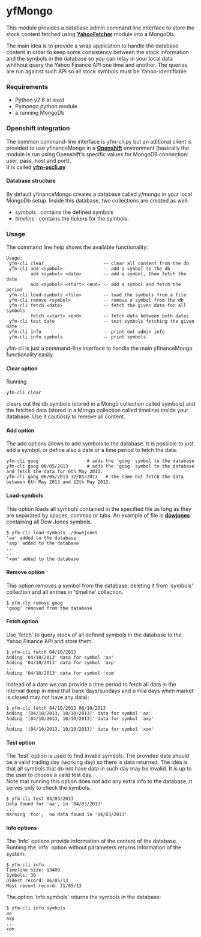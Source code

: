 yfMongo
==============

This module provides a database admin command line interface to store the stock content fetched using 
__[YahooFetcher](http://www.github.com/rubenafo/YahooFetcher)__ module into a MongoDb.

The main idea is to provide a wrap application to handle the database content in order to keep some consistency between the 
stock information and the symbols in the database so you can relay in your local data whithout query the Yahoo Finance API one time and another.
The queries are run against such API so all stock symbols must be Yahoo-identifiable.

### Requirements
* Python v2.6 at least
* Pymongo python module
* a running MongoDb 

### Openshift integration

The common command-line interface is yfm-cli.py but an aditional client is provided to use yfinanceMongo in  a 
__[Openshift](http://www.openshift.com)__ environment (basically the module is run using Openshift's specific values for
MongoDB connection: user, pass, host and port).<br>
It is called __[yfm-oscli.py](https://github.com/rubenafo/yfMongo/blob/master/yfm-oscli.py)__

#### Database structure

By default yfinanceMongo creates a database called _yfmongo_ in your local MongoDb setup.
Inside this database, two collections are created as well: 
* _symbols_ : contains the defined symbols
* _timeline_ : contains the tickers for the symbols.

### Usage
The command line help shows the available functionality:
```
Usage:
 yfm-cli clear                      -- clear all content from the db
 yfm-cli add <symbol>               -- add a symbol to the db
         add <symbol> <date>        -- add a symbol, then fetch the date
         add <symbol> <start> <end> -- add a symbol and fetch the period
 yfm-cli load-symbols <file>        -- load the symbols from a file
 yfm-cli remove <symbol>            -- remove a symbol from the db
 yfm-cli fetch <date>               -- fetch the given date for all symbols
         fetch <start> <end>        -- fetch data between both dates
 yfm-cli test date                  -- test symbols fetching the given date
 yfm-cli info                       -- print out admin info
 yfm-cli info symbols               -- print symbols

```

yfm-cli is just a command-line interface to handle the main yfinanceMongo functionality easily.

#### Clear option

Running

```
yfm-cli clear
```
clears out the db symbols (stored in a Mongo collection called symbols) and 
the fetched data (stored in a Mongo collection called timeline) inside your database.
Use it cautiosly to remove all content.

#### Add option

The add options allows to add symbols to the database. It is possible to just add a symbol, or define also
a date or a time period to fetch the data.

```
yfm-cli goog                  # adds the 'goog' symbol to the database
yfm-cli goog 06/05/2013       # adds the 'goog' symbol to the database and fetch the data for 6th May 2013.
yfm-cli goog 06/05/2013 12/05/2013   # the same but fetch the data between 6th May 2013 and 12th May 2013.
```

#### Load-symbols

This option loads all symbols contained in the specified file as long as they are separated by spaces, commas or tabs.
An example of file is __[dowjones](https://github.com/rubenoaf/yfMongo/blob/master/dowjones)__ containing all Dow Jones
symbols.

```
$ yfm-cli load-symbols ./downjones
'aa' added to the database
'axp' added to the database
...
...
'xom' added to the database
```

#### Remove option

This option removes a symbol from the database, deleting it from 'symbols' collection and all entries in 'timeline' collection.

```
$ yfm-cly remove goog
'goog' removed from the database
```

#### Fetch option

Use 'fetch' to query stock of all defined symbols in the database to the Yahoo Finance API and store them.

```
$ yfm-cli fetch 04/10/2013
Adding '04/10/2013' data for symbol 'aa'
Adding '04/10/2013' data for symbol 'axp'
...
Adding '04/10/2013' data for symbol 'xom'

```

Instead of a date we can provide a time period to fetch all data in the interval 
(keep in mind that bank days/sundays and simila days when market is closed may not have any data):

```
$ yfm-cli fetch 04/10/2013 06/10/2013
Adding '[04/10/2013, 10/10/2013]' data for symbol 'aa'
Adding '[04/10/2013, 10/10/2013]' data for symbol 'axp'
...
Adding '[04/10/2013, 10/10/2013]' data for symbol 'xom'
```

#### Test option

The 'test' option is used to find invalid symbols. 
The provided date should be a valid trading day (working day) so there is data returned. The idea is that all symbols 
that do not have data in such day may be invalid.
It is up to the user to choose a valid test day.<br>
Note that running this option does not add any extra info to the database, it serves only to check the symbols.
```
$ yfm-cli test 04/03/2013
Data found for 'aa', in '04/03/2013'
...
Warning 'foo',  no data found in '04/03/2013'
```

#### Info options
The 'info' options provide information of the content of the database.
Running the 'info' option without parameters returns information of the system:

```
$ yfm-cli info
Timeline size: 13409
Symbols: 30
Oldest record: 06/05/13
Most recent record: 31/05/13
```

The option 'info symbols' returns the symbols in the database:

```
$ yfm-cli info symbols
aa
axp
...
xom
```
